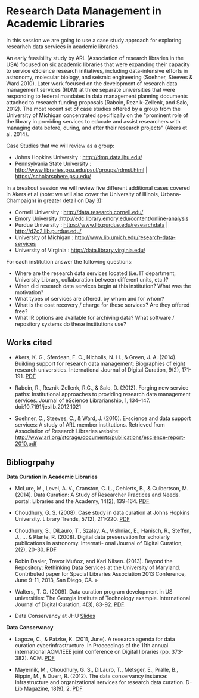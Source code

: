 # Research Data Management in Academic Libraries

In this session we are going to use a case study approach for exploring researhch data services in academic libraries. 

An early feasibility study by ARL (Association of research libraries in the USA) focused on six academic libraries that were expanding their capacity to service eScience research initiatives, including data-intensive efforts in astronomy, molecular biology, and seismic engineering (Soehner, Steeves & Ward 2010). Later work focused on the development of research data management services (RDM) at three separate universities that were responding to federal mandates in data management planning documents attached to research funding proposals (Raboin, Reznik-Zellenk, and Salo, 2012). The most recent set of case studies offered by a group from the University of Michigan concentrated specifically on the "prominent role of the library in providing services to educate and assist researchers with
managing data before, during, and after their research projects" (Akers et al. 2014). 

Case Studies that we will review as a group:

-  Johns Hopkins University : http://dmp.data.jhu.edu/
-  Pennsylvania State University : http://www.libraries.psu.edu/psul/groups/rdmst.html | https://scholarsphere.psu.edu/

In a breakout session we will review five different additional cases covered in Akers et al (note: we will also cover the University of Illinois, Urbana-Champaign) in greater detail on Day 3): 

-  Cornell University : http://data.research.cornell.edu/
-  Emory University :http://edc.library.emory.edu/content/online-analysis
-  Purdue University : https://www.lib.purdue.edu/researchdata | http://d2c2.lib.purdue.edu/
-  University of Michigan : http://www.lib.umich.edu/research-data-services
-  University of Virginia : http://data.library.virginia.edu/

For each institution answer the following questions: 

- Where are the research data services located (i.e. IT department, University Library, collaboration between different units, etc.)?
- When did research data services begin at this institution? What was the motivation?
- What types of services are offered, by whom and for whom?
- What is the cost recovery / charge for these services? Are they offered free? 
- What IR options are available for archiving data? What software / repository systems do these institutions use? 

## Works cited

- Akers, K. G., Sferdean, F. C., Nicholls, N. H., & Green, J. A. (2014). Building support for research data management: Biographies of eight research universities. International Journal of Digital Curation, 9(2), 171-191. [PDF](http://www.ijdc.net/index.php/ijdc/article/viewFile/9.2.171/376) 

- Raboin, R., Reznik-Zellenk, R.C., & Salo, D. (2012). Forging new service paths: Institutional approaches to providing research data management services. Journal of eScience Librarianship, 1, 134–147. doi:10.7191/jeslib.2012.1021

- Soehner, C., Steeves, C., & Ward, J. (2010). E-science and data support services: A study of ARL member institutions. Retrieved from Association of Research Libraries website: http://www.arl.org/storage/documents/publications/escience-report-2010.pdf

## Bibliogrpahy


**Data Curation In Academic Libraries**

- McLure, M., Level, A. V., Cranston, C. L., Oehlerts, B., & Culbertson, M. (2014). Data Curation: A Study of Researcher Practices and Needs. portal: Libraries and the Academy, 14(2), 139-164. [PDF](http://www.press.jhu.edu/journals/-portal_libraries_and_the_academy/portal_pre_print/current/articles/14.2mclure.pdf)

- Choudhury, G. S. (2008). Case study in data curation at Johns Hopkins University. Library Trends, 57(2), 211-220. [PDF](http://muse.jhu.edu/journals/library_trends/v057/57.2.choudhury.html)

- Choudhury, S., DiLauro, T., Szalay, A., Vishniac, E., Hanisch, R., Steffen, J., ... & Plante, R. (2008). Digital data preservation for scholarly publications in astronomy. Internati- onal Journal of Digital Curation, 2(2), 20-30. [PDF](http://www.ijdc.net/index.php/ijdc/article/download/41/26)

- Robin Dasler, Trevor Muñoz, and Karl Nilsen. (2013). Beyond the Repository: Rethinking Data Services at the University of Maryland. Contributed paper for Special Libraries Association 2013 Conference, June 9-11, 2013, San Diego, CA. »

- Walters, T. O. (2009). Data curation program development in US universities: The Georgia Institute of Technology example. International Journal of Digital Curation, 4(3), 83-92. [PDF](http://www.ijdc.net/index.php/ijdc/article/view/136)

- Data Conservancy at JHU [Slides](http://www.slideshare.net/asist_org/data-curation-models-jhu-barbara-pralle-rdap12)

**Data Conservancy**

- Lagoze, C., & Patzke, K. (2011, June). A research agenda for data curation cyberinfrastructure. In Proceedings of the 11th annual international ACM/IEEE joint conference on Digital libraries (pp. 373-382). ACM. [PDF](http://dl.acm.org/citation.cfm?id=1998145)

- Mayernik, M., Choudhury, G. S., DiLauro, T., Metsger, E., Pralle, B., Rippin, M., & Duerr, R. (2012). The data conservancy instance: Infrastructure and organizational services for research data curation. D-Lib Magazine, 18(9), 2. [PDF](http://www.dlib.org/dlib/september12/mayernik/09mayernik.html)
